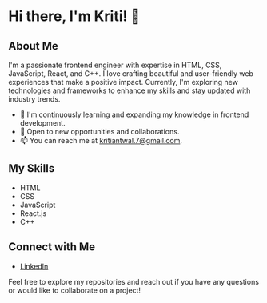 # Hi there, I'm Kriti! 👋

## About Me

I'm a passionate frontend engineer with expertise in HTML, CSS, JavaScript, React, and C++. I love crafting beautiful and user-friendly web experiences that make a positive impact. Currently, I'm exploring new technologies and frameworks to enhance my skills and stay updated with industry trends.

- 🌱 I'm continuously learning and expanding my knowledge in frontend development.
- 💼 Open to new opportunities and collaborations.
- 📫 You can reach me at kritiantwal.7@gmail.com.

## My Skills

- HTML
- CSS
- JavaScript
- React.js
- C++

## Connect with Me

- [LinkedIn](www.linkedin.com/in/kriti-web88169)



Feel free to explore my repositories and reach out if you have any questions or would like to collaborate on a project!


